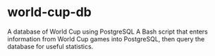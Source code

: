 # world-cup-db
A database of World Cup using PostgreSQL
A Bash script that enters information from World Cup games into PostgreSQL, then query the database for useful statistics.
